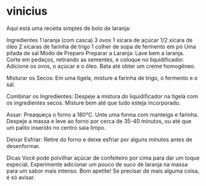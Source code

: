 # vinicius

Aqui está uma receita simples de bolo de laranja:

Ingredientes
1 laranja (com casca)
3 ovos
1 xícara de açúcar
1/2 xícara de óleo
2 xícaras de farinha de trigo
1 colher de sopa de fermento em pó
Uma pitada de sal
Modo de Preparo
Preparar a Laranja: Lave bem a laranja. Corte em pedaços, retirando as sementes, e coloque no liquidificador. Adicione os ovos, o açúcar e o óleo. Bata até obter um creme homogêneo.

Misturar os Secos: Em uma tigela, misture a farinha de trigo, o fermento e o sal.

Combinar os Ingredientes: Despeje a mistura do liquidificador na tigela com os ingredientes secos. Misture bem até que tudo esteja incorporado.

Assar: Preaqueça o forno a 180°C. Unte uma forma com manteiga e farinha. Despeje a massa e leve ao forno por cerca de 35-40 minutos, ou até que um palito inserido no centro saia limpo.

Deixar Esfriar: Retire do forno e deixe esfriar por alguns minutos antes de desenformar.

Dicas
Você pode polvilhar açúcar de confeiteiro por cima para dar um toque especial.
Experimente adicionar um pouco de suco de laranja na massa para um sabor mais intenso.
Bom apetite! Se precisar de mais alguma coisa, é só avisar.



